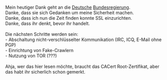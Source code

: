 <html><body><p>Mein heutiger Dank geht an die <a href="http://www.heise.de/newsticker/meldung/88846/from/world" target="_blank">Deutsche</a> <a href="http://www.golem.de/0704/51906.html" target="_blank">Bundesregierung</a>.<br>
Danke, dass sie sich Gedanken um meine Sicherheit machen.<br>
Danke, dass ich nun die Zeit finden konnte SSL einzurichten.<br>
Danke, dass ihr denkt, bevor ihr handelt.<br>
<br>
Die nächsten Schritte werden sein:<br>
- Abschaltung nicht-verschlüsselter Kommunikation (IRC, ICQ, E-Mail ohne PGP)<br>
- Einrichtung von Fake-Crawlern<br>
- Nutzung von TOR (???)<br>
<br>
Ahja, wer das hier lesen möchte, braucht das CACert Root-Zertifikat, aber das habt ihr sicherlich schon gemerkt.</p></body></html>